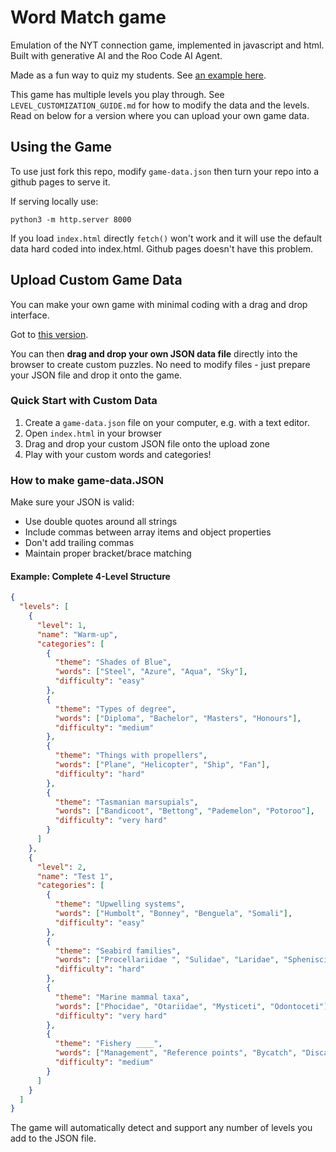 # Word Match game

Emulation of the NYT connection game, implemented in javascript and html. Built with generative AI and the Roo Code AI Agent. 

Made as a fun way to quiz my students. See [an example here](https://www.seascapemodels.org/connections-game/). 

This game has multiple levels you play through. See `LEVEL_CUSTOMIZATION_GUIDE.md` for how to modify the data and the levels. Read on below for a version where you can upload your own game data. 

## Using the Game

To use just fork this repo, modify `game-data.json` then turn your repo into a github pages to serve it. 

If serving locally use: 

```
python3 -m http.server 8000
```

If you load `index.html` directly `fetch()` won't work and it will use the default data hard coded into index.html. Github pages doesn't have this problem. 

## Upload Custom Game Data 

You can make your own game with minimal coding with a drag and drop interface.

Got to [this version](https://www.seascapemodels.org/connections-game/word-match-upload.html). 

You can then **drag and drop your own JSON data file** directly into the browser to create custom puzzles. No need to modify files - just prepare your JSON file and drop it onto the game. 

### Quick Start with Custom Data
1. Create a `game-data.json` file on your computer, e.g. with a text editor. 
1. Open `index.html` in your browser
2. Drag and drop your custom JSON file onto the upload zone
3. Play with your custom words and categories!

### How to make game-data.JSON

Make sure your JSON is valid:
- Use double quotes around all strings
- Include commas between array items and object properties
- Don't add trailing commas
- Maintain proper bracket/brace matching

#### Example: Complete 4-Level Structure

```json
{
  "levels": [
    {
      "level": 1,
      "name": "Warm-up",
      "categories": [
        {
          "theme": "Shades of Blue",
          "words": ["Steel", "Azure", "Aqua", "Sky"],
          "difficulty": "easy"
        },
        {
          "theme": "Types of degree",
          "words": ["Diploma", "Bachelor", "Masters", "Honours"],
          "difficulty": "medium"
        },
        {
          "theme": "Things with propellers",
          "words": ["Plane", "Helicopter", "Ship", "Fan"],
          "difficulty": "hard"
        },
        {
          "theme": "Tasmanian marsupials",
          "words": ["Bandicoot", "Bettong", "Pademelon", "Potoroo"],
          "difficulty": "very hard"
        }
      ]
    },
    {
      "level": 2,
      "name": "Test 1",
      "categories": [
        {
          "theme": "Upwelling systems",
          "words": ["Humbolt", "Bonney", "Benguela", "Somali"],
          "difficulty": "easy"
        },
        {
          "theme": "Seabird families",
          "words": ["Procellariidae ", "Sulidae", "Laridae", "Spheniscidae"],
          "difficulty": "hard"
        },
        {
          "theme": "Marine mammal taxa",
          "words": ["Phocidae", "Otariidae", "Mysticeti", "Odontoceti"],
          "difficulty": "very hard"
        },
        {
          "theme": "Fishery ____",
          "words": ["Management", "Reference points", "Bycatch", "Discards"],
          "difficulty": "medium"
        }
      ]
    }
  ]
}
```

The game will automatically detect and support any number of levels you add to the JSON file. 


